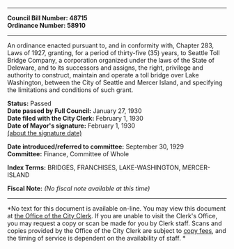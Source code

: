 * * * * *  
  
**Council Bill Number: [](#h0)[](#h2)48715**   
**Ordinance Number: 58910**  
  
* * * * *  
  
An ordinance enacted pursuant to, and in conformity with, Chapter 283, Laws of 1927, granting, for a period of thirty-five (35) years, to Seattle Toll Bridge Company, a corporation organized under the laws of the State of Deleware, and to its successors and assigns, the right, privilege and authority to construct, maintain and operate a toll bridge over Lake Washington, between the City of Seattle and Mercer Island, and specifying the limitations and conditions of such grant.  
  
**Status:** Passed   
**Date passed by Full Council:** January 27, 1930   
**Date filed with the City Clerk:** February 1, 1930   
**Date of Mayor's signature:** February 1, 1930   
[(about the signature date)](/~public/approvaldate.htm)   
  
  
**Date introduced/referred to committee:** September 30, 1929   
**Committee:** Finance, Committee of Whole   
  
**Index Terms:** BRIDGES, FRANCHISES, LAKE-WASHINGTON, MERCER-ISLAND  
  
**Fiscal Note:** *(No fiscal note available at this time)*  
  
* * * * *  
  
*No text for this document is available on-line. You may view this document at [the Office of the City Clerk](http://www.seattle.gov/leg/clerk/contactUs.htm). If you are unable to visit the Clerk's Office, you may request a copy or scan be made for you by Clerk staff. Scans and copies provided by the Office of the City Clerk are subject to [copy fees](http://clerk.seattle.gov/~public/clerkfees.htm), and the timing of service is dependent on the availability of staff. *  
  
  
